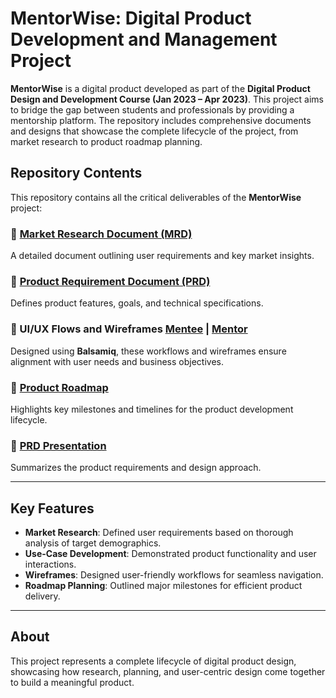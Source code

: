 # MentorWise: Digital Product Development and Management Project

**MentorWise** is a digital product developed as part of the **Digital Product Design and Development Course (Jan 2023 – Apr 2023)**. This project aims to bridge the gap between students and professionals by providing a mentorship platform. The repository includes comprehensive documents and designs that showcase the complete lifecycle of the project, from market research to product roadmap planning.

## Repository Contents

This repository contains all the critical deliverables of the **MentorWise** project:

### 📄 [Market Research Document (MRD)](./MRD-MentorWise.pdf)
A detailed document outlining user requirements and key market insights.

### 📄 [Product Requirement Document (PRD)](./PRD-MentorWise.pdf)
Defines product features, goals, and technical specifications.

### 📄 UI/UX Flows and Wireframes [Mentee](./User(Mentee)_UI_UX_Flow.pdf) | [Mentor](./User(Mentor)_UI_UX_Flow.pdf)
Designed using **Balsamiq**, these workflows and wireframes ensure alignment with user needs and business objectives.

### 📄 [Product Roadmap](./Roadmap-MentorWise.pdf)
Highlights key milestones and timelines for the product development lifecycle.

### 📄 [PRD Presentation](./PRD_Presentation.pdf)
Summarizes the product requirements and design approach.

---

## Key Features
- **Market Research**: Defined user requirements based on thorough analysis of target demographics.
- **Use-Case Development**: Demonstrated product functionality and user interactions.
- **Wireframes**: Designed user-friendly workflows for seamless navigation.
- **Roadmap Planning**: Outlined major milestones for efficient product delivery.

---

## About
This project represents a complete lifecycle of digital product design, showcasing how research, planning, and user-centric design come together to build a meaningful product.
